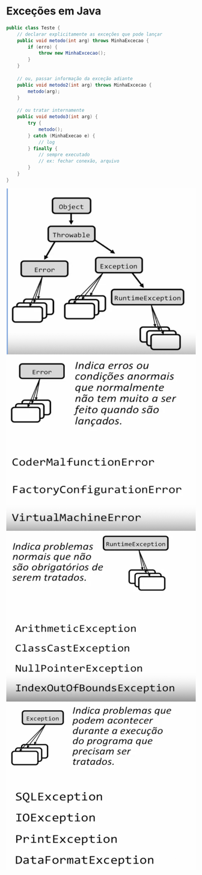 # Exceções em Java

```java
public class Teste {
    // declarar explicitamente as exceções que pode lançar
    public void metodo(int arg) throws MinhaExcecao {
        if (erro) {
            throw new MinhaExcecao();
        }
    }

    // ou, passar informação da exceção adiante
    public void metodo2(int arg) throws MinhaExcecao {
        metodo(arg);
    }
    
    // ou tratar internamente
    public void metodo3(int arg) {
        try {
            metodo();
        } catch (MinhaExecao e) {
            // log
        } finally {
            // sempre executado
            // ex: fechar conexão, arquivo
        }
    }
}
```

![](./hierarquia.png)
![](./error.png)
![](./runtime.png)
![](./exception.png)